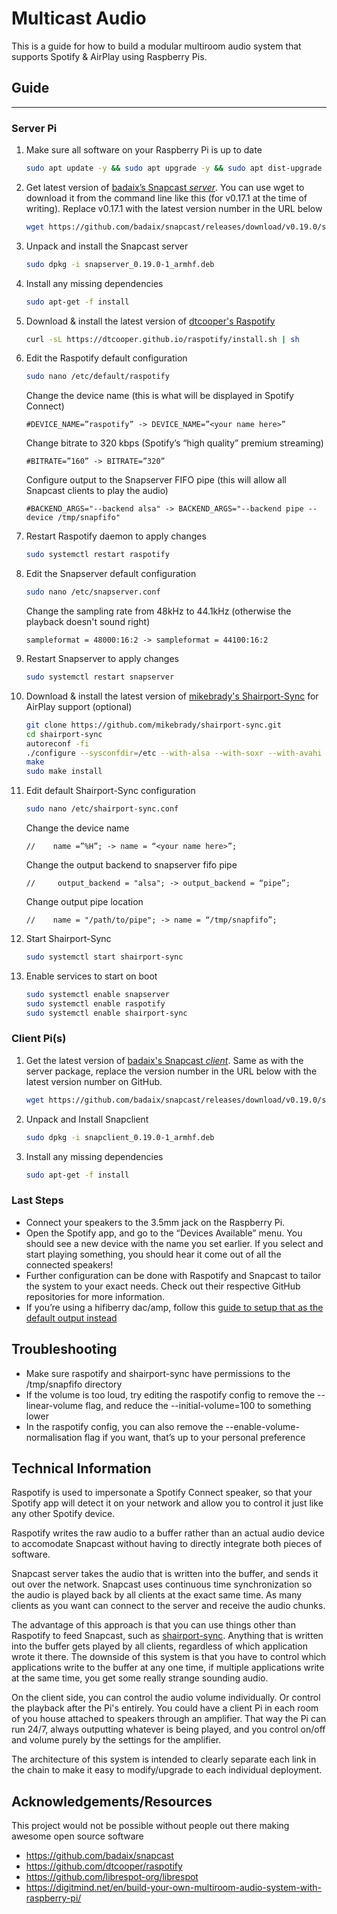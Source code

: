 # Multicast Audio
This is a guide for how to build a modular multiroom audio system that supports Spotify & AirPlay using Raspberry Pis.

## Guide
---
### Server Pi
1. Make sure all software on your Raspberry Pi is up to date
    ```bash
    sudo apt update -y && sudo apt upgrade -y && sudo apt dist-upgrade -y && sudo apt autoremove -y && sudo apt clean -y && sudo apt autoclean -y
    ```
2. Get latest version of [badaix’s Snapcast *server*](https://github.com/badaix/snapcast/releases/latest). You can use wget to download it from the command line like this (for v0.17.1 at the time of writing). Replace v0.17.1 with the latest version number in the URL below
    ```bash
    wget https://github.com/badaix/snapcast/releases/download/v0.19.0/snapserver_0.19.0-1_armhf.deb
    ```

3. Unpack and install the Snapcast server
    ```bash
    sudo dpkg -i snapserver_0.19.0-1_armhf.deb
    ```

4. Install any missing dependencies
    ```bash
    sudo apt-get -f install
    ```

5. Download & install the latest version of [dtcooper's Raspotify](https://github.com/dtcooper/raspotify#easy-installation)
    ```bash
    curl -sL https://dtcooper.github.io/raspotify/install.sh | sh
    ```

6. Edit the Raspotify default configuration
    ```bash
    sudo nano /etc/default/raspotify
    ```
    Change the device name (this is what will be displayed in Spotify Connect)
    ```
    #DEVICE_NAME=”raspotify” -> DEVICE_NAME=”<your name here>”
    ```
    Change bitrate to 320 kbps (Spotify’s “high quality” premium streaming)
    ```
    #BITRATE=”160” -> BITRATE=”320”
    ```
    Configure output to the Snapserver FIFO pipe (this will allow all Snapcast clients to play the audio)
    ```
    #BACKEND_ARGS="--backend alsa" -> BACKEND_ARGS="--backend pipe --device /tmp/snapfifo"
    ```

7. Restart Raspotify daemon to apply changes
    ```bash
    sudo systemctl restart raspotify
    ```

8. Edit the Snapserver default configuration
    ```bash
    sudo nano /etc/snapserver.conf
    ```
    Change the sampling rate from 48kHz to 44.1kHz (otherwise the playback doesn't sound right)
    ```
    sampleformat = 48000:16:2 -> sampleformat = 44100:16:2
    ```

9. Restart Snapserver to apply changes
    ```bash
    sudo systemctl restart snapserver
    ```
    
10. Download & install the latest version of [mikebrady's Shairport-Sync](https://github.com/mikebrady/shairport-sync) for AirPlay support (optional)
    ```bash
    git clone https://github.com/mikebrady/shairport-sync.git
    cd shairport-sync
    autoreconf -fi
    ./configure --sysconfdir=/etc --with-alsa --with-soxr --with-avahi --with-ssl=openssl --with-systemd --with-pipe
    make
    sudo make install
    ```
    
11. Edit default Shairport-Sync configuration
    ```bash
    sudo nano /etc/shairport-sync.conf
    ```
    Change the device name
    ```
    //    name =”%H”; -> name = “<your name here>”;
    ```
    Change the output backend to snapserver fifo pipe
    ```
    //     output_backend = "alsa"; -> output_backend = “pipe”;
    ```
    Change output pipe location
    ```
    //    name = "/path/to/pipe"; -> name = “/tmp/snapfifo”;
    ```

12. Start Shairport-Sync
    ```bash
    sudo systemctl start shairport-sync
    ```
    
13. Enable services to start on boot
    ```bash
    sudo systemctl enable snapserver
    sudo systemctl enable raspotify
    sudo systemctl enable shairport-sync
    ```    

### Client Pi(s)
1. Get the latest version of [badaix's Snapcast *client*](https://github.com/badaix/snapcast/releases/latest). Same as with the server package, replace the version number in the URL below with the latest version number on GitHub.
    ```bash
    wget https://github.com/badaix/snapcast/releases/download/v0.19.0/snapclient_0.19.0-1_armhf.deb
    ```

2. Unpack and Install Snapclient
    ```bash
    sudo dpkg -i snapclient_0.19.0-1_armhf.deb

    ```

3. Install any missing dependencies
    ```bash
    sudo apt-get -f install
    ```

### Last Steps
- Connect your speakers to the 3.5mm jack on the Raspberry Pi.
- Open the Spotify app, and go to the “Devices Available” menu. You should see a new device with the name you set earlier. If you select and start playing something, you should hear it come out of all the connected speakers!
- Further configuration can be done with Raspotify and Snapcast to tailor the system to your exact needs. Check out their respective GitHub repositories for more information.
- If you’re using a hifiberry dac/amp, follow this [guide to setup that as the default output instead](https://www.hifiberry.com/docs/software/configuring-linux-3-18-x/)

## Troubleshooting
- Make sure raspotify and shairport-sync have permissions to the /tmp/snapfifo directory
- If the volume is too loud, try editing the raspotify config to remove the --linear-volume flag, and reduce the --initial-volume=100 to something lower
- In the raspotify config, you can also remove the --enable-volume-normalisation flag if you want, that’s up to your personal preference

## Technical Information
Raspotify is used to impersonate a Spotify Connect speaker, so that your Spotify app will detect it on your network and allow you to control it just like any other Spotify device.

Raspotify writes the raw audio to a buffer rather than an actual audio device to accomodate Snapcast without having to directly integrate both pieces of software.

Snapcast server takes the audio that is written into the buffer, and sends it out over the network. Snapcast uses continuous time synchronization so the audio is played back by all clients at the exact same time. As many clients as you want can connect to the server and receive the audio chunks.

The advantage of this approach is that you can use things other than Raspotify to feed Snapcast, such as [shairport-sync](https://github.com/mikebrady/shairport-sync). Anything that is written into the buffer gets played by all clients, regardless of which application wrote it there. The downside of this system is that you have to control which applications write to the buffer at any one time, if multiple applications write at the same time, you get some really strange sounding audio.

On the client side, you can control the audio volume individually. Or control the playback after the Pi's entirely. You could have a client Pi in each room of you house attached to speakers through an amplifier. That way the Pi can run 24/7, always outputting whatever is being played, and you control on/off and volume purely by the settings for the amplifier.

The architecture of this system is intended to clearly separate each link in the chain to make it easy to modify/upgrade to each individual deployment.

## Acknowledgements/Resources
This project would not be possible without people out there making awesome open source software
- https://github.com/badaix/snapcast
- https://github.com/dtcooper/raspotify
- https://github.com/librespot-org/librespot
- https://digitmind.net/en/build-your-own-multiroom-audio-system-with-raspberry-pi/










